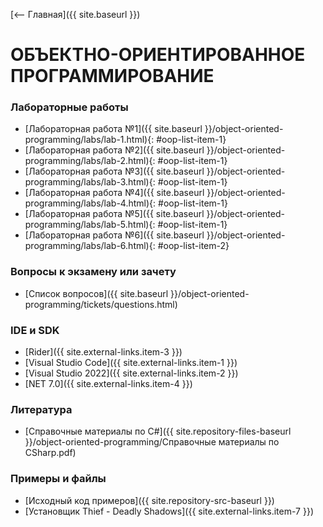 [⟵ Главная]({{ site.baseurl }})

# **ОБЪЕКТНО-ОРИЕНТИРОВАННОЕ ПРОГРАММИРОВАНИЕ**

### **Лабораторные работы**

* [Лабораторная работа №1]({{ site.baseurl }}/object-oriented-programming/labs/lab-1.html){: #oop-list-item-1}
* [Лабораторная работа №2]({{ site.baseurl }}/object-oriented-programming/labs/lab-2.html){: #oop-list-item-1}
* [Лабораторная работа №3]({{ site.baseurl }}/object-oriented-programming/labs/lab-3.html){: #oop-list-item-1}
* [Лабораторная работа №4]({{ site.baseurl }}/object-oriented-programming/labs/lab-4.html){: #oop-list-item-1}
* [Лабораторная работа №5]({{ site.baseurl }}/object-oriented-programming/labs/lab-5.html){: #oop-list-item-1}
* [Лабораторная работа №6]({{ site.baseurl }}/object-oriented-programming/labs/lab-6.html){: #oop-list-item-2}

### **Вопросы к экзамену или зачету**
* [Список вопросов]({{ site.baseurl }}/object-oriented-programming/tickets/questions.html)

### **IDE и SDK**
* [Rider]({{ site.external-links.item-3 }})
* [Visual Studio Code]({{ site.external-links.item-1 }})
* [Visual Studio 2022]({{ site.external-links.item-2 }})
* [NET 7.0]({{ site.external-links.item-4 }})

### **Литература**
* [Справочные материалы по C#]({{ site.repository-files-baseurl }}/object-oriented-programming/Справочные материалы по CSharp.pdf)

### **Примеры и файлы**
* [Исходный код примеров]({{ site.repository-src-baseurl }})
* [Установщик Thief - Deadly Shadows]({{ site.external-links.item-7 }})
